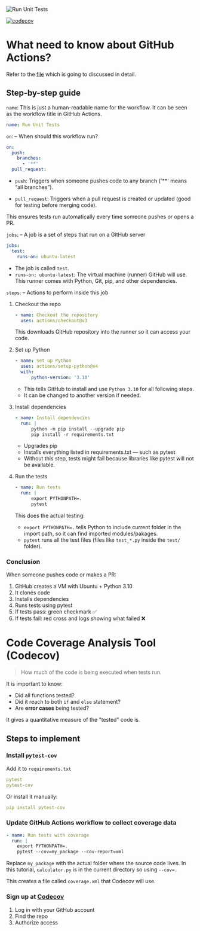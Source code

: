 ![Run Unit Tests](https://github.com/sajidalirander/github-action-for-unit-testing/actions/workflows/test.yml/badge.svg)

[![codecov](https://codecov.io/gh/sajidalirander/github-action-for-unit-testing/branch/main/graph/badge.svg)](https://app.codecov.io/gh/sajidalirander/github-action-for-unit-testing)


# What need to know about GitHub Actions?

Refer to the [file](.github/workflows/test.yml) which is going to discussed in detail. 

## Step-by-step guide

`name`: This is just a human-readable name for the workflow. It can be seen as the workflow title in GitHub Actions.
```yaml
name: Run Unit Tests
```

`on`: – When should this workflow run?
```yaml
on:
  push:
    branches:
      - '**'
  pull_request:
```
* `push`: Triggers when someone pushes code to any branch ('**' means “all branches”).

* `pull_request`: Triggers when a pull request is created or updated (good for testing before merging code).

This ensures tests run automatically every time someone pushes or opens a PR.

`jobs`: – A job is a set of steps that run on a GitHub server
```yaml
jobs:
  test:
    runs-on: ubuntu-latest
```
* The job is called `test`.
* `runs-on: ubuntu-latest`: The virtual machine (runner) GitHub will use. This runner comes with Python, Git, pip, and other dependencies.

`steps`: – Actions to perform inside this job

1. Checkout the repo
    ```yaml
    - name: Checkout the repository
      uses: actions/checkout@v3
    ```
    This downloads GitHub repository into the runner so it can access your code.

2. Set up Python
    ```yaml
    - name: Set up Python
      uses: actions/setup-python@v4
      with:
          python-version: '3.10'

    ```
    * This tells GitHub to install and use `Python 3.10` for all following steps.
    * It can be changed to another version if needed.

3. Install dependencies 
    ```yaml
    - name: Install dependencies
      run: |
          python -m pip install --upgrade pip
          pip install -r requirements.txt

    ```
    * Upgrades pip
    * Installs everything listed in requirements.txt — such as pytest
    * Without this step, tests might fail because libraries like pytest will not be available.

4. Run the tests
    ```yaml
    - name: Run tests
      run: |
          export PYTHONPATH=.
          pytest
    ```
    This does the actual testing:

    * `export PYTHONPATH=.` tells Python to include current folder in the import path, so it can find imported modules/pakages.
    * `pytest` runs all the test files (files like `test_*.py` inside the `test/` folder).

### Conclusion 
When someone pushes code or makes a PR:
1. GitHub creates a VM with Ubuntu + Python 3.10
2. It clones code
3. Installs dependencies
4. Runs tests using pytest
5. If tests pass: green checkmark ✅
6. If tests fail: red cross and logs showing what failed ❌

# Code Coverage Analysis Tool (Codecov)
> How much of the code is being executed when tests run. 

It is important to  know:
* Did all functions tested?
* Did it reach to both `if` and `else` statement? 
* Are __error cases__ being tested?

It gives a quantitative measure of the "tested" code is.

## Steps to implement
### Install `pytest-cov`
Add it to `requirements.txt`
```yaml
pytest
pytest-cov
```
Or install it manually:
```yaml
pip install pytest-cov
```
### Update GitHub Actions workflow to collect coverage data
```yaml
- name: Run tests with coverage
  run: |
    export PYTHONPATH=.
    pytest --cov=my_package --cov-report=xml
```
Replace `my_package` with the actual folder where the source code lives. In this tutorial, `calculator.py` is in the current directory so using `--cov=.`

This creates a file called `coverage.xml` that Codecov will use.

### Sign up at [Codecov](https://app.codecov.io/login)
1. Log in with your GitHub account
2. Find the repo
3. Authorize access

